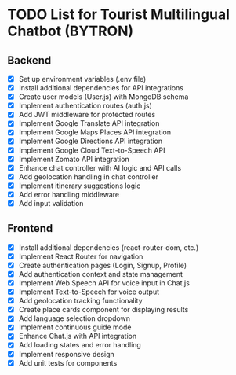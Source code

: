# TODO List for Tourist Multilingual Chatbot (BYTRON)

## Backend
- [x] Set up environment variables (.env file)
- [x] Install additional dependencies for API integrations
- [x] Create user models (User.js) with MongoDB schema
- [x] Implement authentication routes (auth.js)
- [x] Add JWT middleware for protected routes
- [x] Implement Google Translate API integration
- [x] Implement Google Maps Places API integration
- [x] Implement Google Directions API integration
- [x] Implement Google Cloud Text-to-Speech API
- [x] Implement Zomato API integration
- [x] Enhance chat controller with AI logic and API calls
- [x] Add geolocation handling in chat controller
- [x] Implement itinerary suggestions logic
- [x] Add error handling middleware
- [x] Add input validation

## Frontend
- [x] Install additional dependencies (react-router-dom, etc.)
- [x] Implement React Router for navigation
- [x] Create authentication pages (Login, Signup, Profile)
- [x] Add authentication context and state management
- [x] Implement Web Speech API for voice input in Chat.js
- [x] Implement Text-to-Speech for voice output
- [x] Add geolocation tracking functionality
- [x] Create place cards component for displaying results
- [x] Add language selection dropdown
- [x] Implement continuous guide mode
- [x] Enhance Chat.js with API integration
- [x] Add loading states and error handling
- [x] Implement responsive design
- [x] Add unit tests for components
